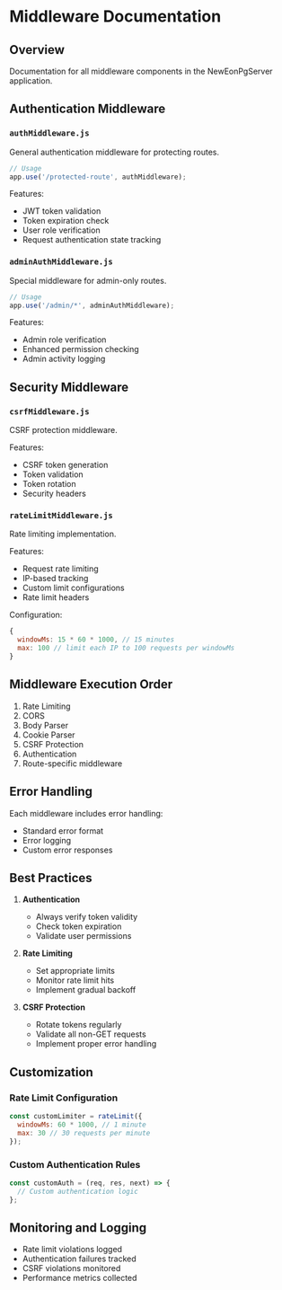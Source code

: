 # Middleware Documentation

## Overview
Documentation for all middleware components in the NewEonPgServer application.

## Authentication Middleware

### `authMiddleware.js`
General authentication middleware for protecting routes.

```javascript
// Usage
app.use('/protected-route', authMiddleware);
```

Features:
- JWT token validation
- Token expiration check
- User role verification
- Request authentication state tracking

### `adminAuthMiddleware.js`
Special middleware for admin-only routes.

```javascript
// Usage
app.use('/admin/*', adminAuthMiddleware);
```

Features:
- Admin role verification
- Enhanced permission checking
- Admin activity logging

## Security Middleware

### `csrfMiddleware.js`
CSRF protection middleware.

Features:
- CSRF token generation
- Token validation
- Token rotation
- Security headers

### `rateLimitMiddleware.js`
Rate limiting implementation.

Features:
- Request rate limiting
- IP-based tracking
- Custom limit configurations
- Rate limit headers

Configuration:
```javascript
{
  windowMs: 15 * 60 * 1000, // 15 minutes
  max: 100 // limit each IP to 100 requests per windowMs
}
```

## Middleware Execution Order

1. Rate Limiting
2. CORS
3. Body Parser
4. Cookie Parser
5. CSRF Protection
6. Authentication
7. Route-specific middleware

## Error Handling

Each middleware includes error handling:
- Standard error format
- Error logging
- Custom error responses

## Best Practices

1. **Authentication**
   - Always verify token validity
   - Check token expiration
   - Validate user permissions

2. **Rate Limiting**
   - Set appropriate limits
   - Monitor rate limit hits
   - Implement gradual backoff

3. **CSRF Protection**
   - Rotate tokens regularly
   - Validate all non-GET requests
   - Implement proper error handling

## Customization

### Rate Limit Configuration
```javascript
const customLimiter = rateLimit({
  windowMs: 60 * 1000, // 1 minute
  max: 30 // 30 requests per minute
});
```

### Custom Authentication Rules
```javascript
const customAuth = (req, res, next) => {
  // Custom authentication logic
};
```

## Monitoring and Logging

- Rate limit violations logged
- Authentication failures tracked
- CSRF violations monitored
- Performance metrics collected
